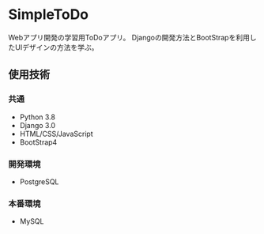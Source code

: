 # SimpleToDo
Webアプリ開発の学習用ToDoアプリ。
Djangoの開発方法とBootStrapを利用したUIデザインの方法を学ぶ。

## 使用技術

### 共通
- Python 3.8
- Django 3.0
- HTML/CSS/JavaScript
- BootStrap4

### 開発環境
- PostgreSQL

### 本番環境
- MySQL